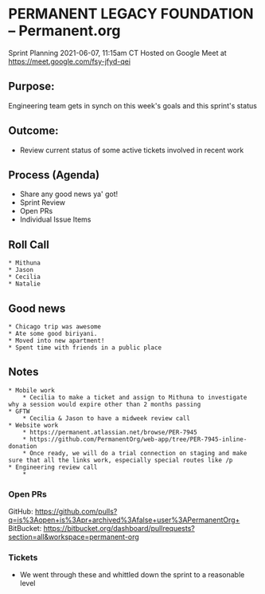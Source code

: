 # PERMANENT LEGACY FOUNDATION – Permanent.org
Sprint Planning 2021-06-07, 11:15am CT 
Hosted on Google Meet at https://meet.google.com/fsy-jfyd-qei

## Purpose:
Engineering team gets in synch on this week's goals and this sprint's status

## Outcome: 
* Review current status of some active tickets involved in recent work

## Process (Agenda)
* Share any good news ya' got!
* Sprint Review
* Open PRs
* Individual Issue Items

## Roll Call
	* Mithuna
	* Jason
	* Cecilia
	* Natalie

## Good news
	* Chicago trip was awesome
	* Ate some good biriyani.
	* Moved into new apartment!
	* Spent time with friends in a public place

## Notes

	* Mobile work
		* Cecilia to make a ticket and assign to Mithuna to investigate why a session would expire other than 2 months passing
	* GFTW
		* Cecilia & Jason to have a midweek review call
	* Website work
		* https://permanent.atlassian.net/browse/PER-7945
		* https://github.com/PermanentOrg/web-app/tree/PER-7945-inline-donation
		* Once ready, we will do a trial connection on staging and make sure that all the links work, especially special routes like /p
	* Engineering review call
		* 

### Open PRs

GitHub: https://github.com/pulls?q=is%3Aopen+is%3Apr+archived%3Afalse+user%3APermanentOrg+
BitBucket: https://bitbucket.org/dashboard/pullrequests?section=all&workspace=permanent-org

### Tickets
- We went through these and whittled down the sprint to a reasonable level
